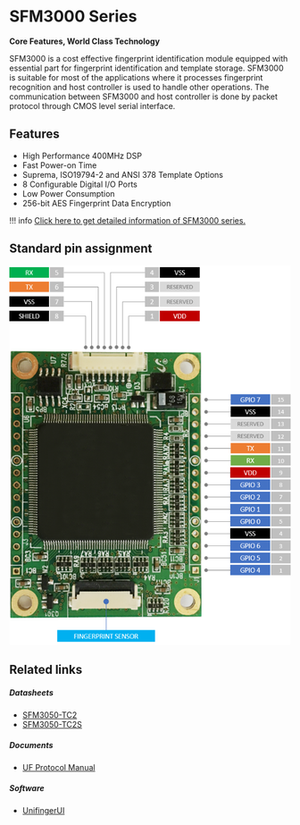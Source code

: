 # SFM3000 Series
**Core Features, World Class Technology**

SFM3000 is a cost effective fingerprint identification module
equipped with essential part for fingerprint identification
and template storage. SFM3000 is suitable for most of the
applications where it processes fingerprint recognition and
host controller is used to handle other operations. The
communication between SFM3000 and host controller is
done by packet protocol through CMOS level serial interface.

## Features
- High Performance 400MHz DSP
- Fast Power-on Time
- Suprema, ISO19794-2 and ANSI 378 Template Options
- 8 Configurable Digital I/O Ports
- Low Power Consumption
- 256-bit AES Fingerprint Data Encryption

!!! info
	<a href="https://www.supremainc.com/embedded-modules/en/modules/sfm-3000.asp" target="_blank">Click here to get detailed information of SFM3000 series.</a>

## Standard pin assignment

![](/images/product/SFM3000.png)

## Related links
##### Datasheets
- [SFM3050-TC2]()
- [SFM3050-TC2S]()

##### Documents
- [UF Protocol Manual](../documents/UF_Protocol_Manual/)

##### Software
- [UnifingerUI](https://github.com/supremainc/sfm-unifingerui/releases)
